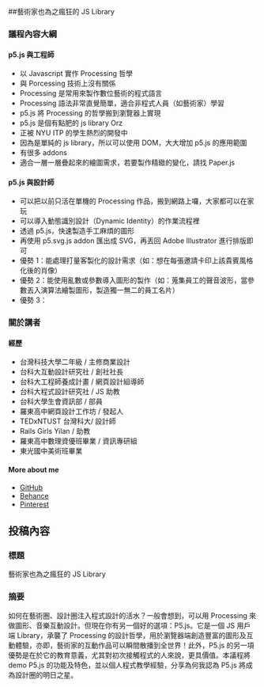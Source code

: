 ##藝術家也為之瘋狂的 JS Library

### 議程內容大綱
#### p5.js 與工程師
- 以 Javascript 實作 Processing 哲學
- 與 Porcessing 技術上沒有關係
- Processing 是常用來製作數位藝術的程式語言
- Processing 語法非常直覺簡單，適合非程式人員（如藝術家）學習
- p5.js 將 Processing 的哲學搬到瀏覽器上實現
- p5.js 是個有點肥的 js library Orz
- 正被 NYU ITP 的學生熱烈的開發中
- 因為是單純的 js library，所以可以使用 DOM，大大增加 p5.js 的應用範圍
- 有很多 addons
- 適合一層一層疊起來的繪圖需求，若要製作精緻的變化，請找 Paper.js

#### p5.js 與設計師
- 可以把以前只活在單機的 Processing 作品，搬到網路上囉，大家都可以在家玩
- 可以導入動態識別設計（Dynamic Identity）的作業流程裡
- 透過 p5.js，快速製造手工麻煩的圖形
- 再使用 p5.svg.js addon 匯出成 SVG，再丟回 Adobe Illustrator 進行排版即可
- 優勢 1：能處理打量客製化的設計需求（如：想在每張邀請卡印上該貴賓風格化後的肖像）
- 優勢 2：能使用亂數或參數導入圖形的製作（如：蒐集員工的聲音波形，當參數丟入演算法繪製圖形，製造獨一無二的員工名片）
- 優勢 3：

### 關於講者

#### 經歷
- 台灣科技大學二年級 / 主修商業設計
- 台科大互動設計研究社 / 創社社長
- 台科大工程師養成計畫 / 網頁設計組導師
- 台科大程式設計研究社 / JS 助教
- 台科大學生會資訊部 / 部員
- 羅東高中網頁設計工作坊 / 發起人
- TEDxNTUST 台灣科大/ 設計師
- Rails Girls Yilan / 助教
- 羅東高中數理資優班畢業 / 資訊專研組
- 東光國中美術班畢業

#### More about me
- [GitHub](https://github.com/chiunhau)
- [Behance](https://www.behance.net/chiunhauyou)
- [Pinterest](https://www.pinterest.com/chiunhauyou)


## 投稿內容
### 標題
藝術家也為之瘋狂的 JS Library
### 摘要
如何在藝術圈、設計圈注入程式設計的活水？一般會想到，可以用 Processing 來做圖形、音樂互動設計。但現在你有另一個好的選項：P5.js。它是一個 JS 用戶端 Library，承襲了 Processing 的設計哲學，用於瀏覽器端創造豐富的圖形及互動體驗，亦即，藝術家的互動作品可以瞬間散播到全世界！此外，P5.js 的另一項優勢是在於它的教育意義，尤其對初次接觸程式的人來說，更具價值。本議程將 demo P5.js 的功能及特色，並以個人程式教學經驗，分享為何我認為 P5.js 將成為設計圈的明日之星。